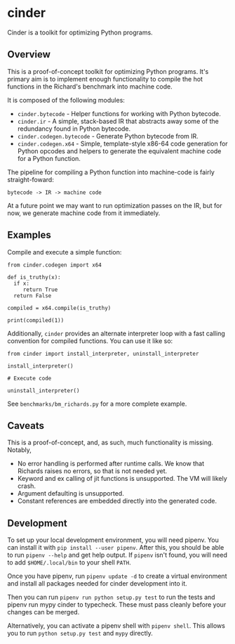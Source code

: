 # cinder

Cinder is a toolkit for optimizing Python programs.

## Overview

This is a proof-of-concept toolkit for optimizing Python programs. It's primary
aim is to implement enough functionality to compile the hot functions in the
Richard's benchmark into machine code.

It is composed of the following modules:

- `cinder.bytecode` - Helper functions for working with Python bytecode.
- `cinder.ir` - A simple, stack-based IR that abstracts away some of the
  redundancy found in Python bytecode.
- `cinder.codegen.bytecode` - Generate Python bytecode from IR.
- `cinder.codegen.x64` - Simple, template-style x86-64 code generation for
  Python opcodes and helpers to generate the equivalent machine code for a
  Python function.

The pipeline for compiling a Python function into machine-code is fairly
straight-foward:

```
bytecode -> IR -> machine code
```

At a future point we may want to run optimization passes on the IR, but for
now, we generate machine code from it immediately.

## Examples

Compile and execute a simple function:

```
from cinder.codegen import x64

def is_truthy(x):
  if x:
     return True
  return False

compiled = x64.compile(is_truthy)

print(compiled(1))
```

Additionally, `cinder` provides an alternate interpreter loop with a fast
calling convention for compiled functions. You can use it like so:

```
from cinder import install_interpreter, uninstall_interpreter

install_interpreter()

# Execute code

uninstall_interpreter()
```

See `benchmarks/bm_richards.py` for a more complete example.

## Caveats

This is a proof-of-concept, and, as such, much functionality is
missing. Notably,

- No error handling is performed after runtime calls. We know that Richards raises no errors,
  so that is not needed yet.
- Keyword and ex calling of jit functions is unsupported. The VM will likely crash.
- Argument defaulting is unsupported.
- Constant references are embedded directly into the generated code.

## Development

To set up your local development environment, you will need pipenv. You can
install it with `pip install --user pipenv`. After this, you should be able to
run `pipenv --help` and get help output. If `pipenv` isn't found, you will need
to add `$HOME/.local/bin` to your shell `PATH`.

Once you have pipenv, run `pipenv update -d` to create a virtual environment
and install all packages needed for cinder development into it.

Then you can run `pipenv run python setup.py test` to run the tests and pipenv
run mypy cinder to typecheck.  These must pass cleanly before your changes can
be merged.

Alternatively, you can activate a pipenv shell with `pipenv shell`. This allows
you to run `python setup.py test` and `mypy` directly.
